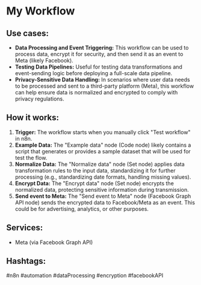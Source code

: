 # My Workflow

## Use cases:

- **Data Processing and Event Triggering:** This workflow can be used to process data, encrypt it for security, and then send it as an event to Meta (likely Facebook).
- **Testing Data Pipelines:** Useful for testing data transformations and event-sending logic before deploying a full-scale data pipeline.
- **Privacy-Sensitive Data Handling:** In scenarios where user data needs to be processed and sent to a third-party platform (Meta), this workflow can help ensure data is normalized and encrypted to comply with privacy regulations.

## How it works:

1.  **Trigger:** The workflow starts when you manually click "Test workflow" in n8n.
2.  **Example Data:** The "Example data" node (Code node) likely contains a script that generates or provides a sample dataset that will be used for test the flow.
3.  **Normalize Data:** The "Normalize data" node (Set node) applies data transformation rules to the input data, standardizing it for further processing (e.g., standardizing date formats, handling missing values).
4.  **Encrypt Data:** The "Encrypt data" node (Set node) encrypts the normalized data, protecting sensitive information during transmission.
5.  **Send event to Meta:** The "Send event to Meta" node (Facebook Graph API node) sends the encrypted data to Facebook/Meta as an event. This could be for advertising, analytics, or other purposes.

## Services:

*   Meta (via Facebook Graph API)

## Hashtags:

#n8n #automation #dataProcessing #encryption #facebookAPI
